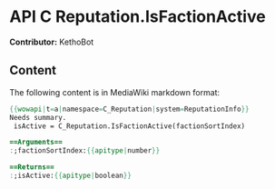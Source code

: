 # API C Reputation.IsFactionActive

**Contributor:** KethoBot

## Content

The following content is in MediaWiki markdown format:

```mediawiki
{{wowapi|t=a|namespace=C_Reputation|system=ReputationInfo}}
Needs summary.
 isActive = C_Reputation.IsFactionActive(factionSortIndex)

==Arguments==
:;factionSortIndex:{{apitype|number}}

==Returns==
:;isActive:{{apitype|boolean}}
```